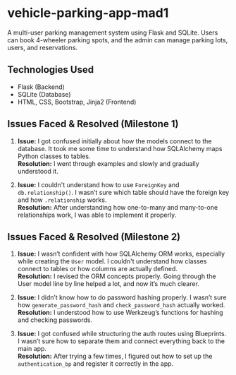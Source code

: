 # vehicle-parking-app-mad1
A multi-user parking management system using Flask and SQLite. Users can book 4-wheeler parking spots, and the admin can manage parking lots, users, and reservations.

## Technologies Used

- Flask (Backend)
- SQLite (Database)
- HTML, CSS, Bootstrap, Jinja2 (Frontend)

## Issues Faced & Resolved (Milestone 1)

1. **Issue:** I got confused initially about how the models connect to the database. It took me some time to understand how SQLAlchemy maps Python classes to tables.  
   **Resolution:** I went through examples and slowly and gradually understood it.

2. **Issue:** I couldn't understand how to use `ForeignKey` and `db.relationship()`. I wasn’t sure which table should have the foreign key and how `.relationship` works.  
   **Resolution:** After understanding how one-to-many and many-to-one relationships work, I was able to implement it properly.

##  Issues Faced & Resolved (Milestone 2)

1. **Issue:** I wasn’t confident with how SQLAlchemy ORM works, especially while creating the `User` model. I couldn't understand how classes connect to tables or how columns are actually defined.  
   **Resolution:** I revised the ORM concepts properly. Going through the User model line by line helped a lot, and now it’s much clearer.

2. **Issue:** I didn’t know how to do password hashing properly. I wasn’t sure how `generate_password_hash` and `check_password_hash` actually worked.  
   **Resolution:** I understood how to use Werkzeug’s functions for hashing and checking passwords.

3. **Issue:** I got confused while structuring the auth routes using Blueprints. I wasn’t sure how to separate them and connect everything back to the main app.  
   **Resolution:** After trying a few times, I figured out how to set up the `authentication_bp` and register it correctly in the app.
